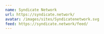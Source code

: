 ```yaml
---
name: Syndicate Network
url: https://syndicate.network/
avatar: /images/sites/Syndicatenetwork.svg
feed: https://syndicate.network/feed/
---
```

